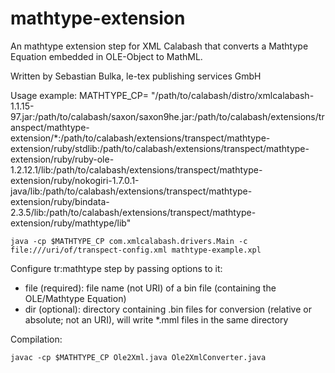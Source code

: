 # mathtype-extension

An mathtype extension step for XML Calabash that converts a Mathtype Equation embedded in OLE-Object to MathML.

Written by Sebastian Bulka, le-tex publishing services GmbH


Usage example:
    MATHTYPE_CP= "/path/to/calabash/distro/xmlcalabash-1.1.15-97.jar:/path/to/calabash/saxon/saxon9he.jar:/path/to/calabash/extensions/transpect/mathtype-extension/*:/path/to/calabash/extensions/transpect/mathtype-extension/ruby/stdlib:/path/to/calabash/extensions/transpect/mathtype-extension/ruby/ruby-ole-1.2.12.1/lib:/path/to/calabash/extensions/transpect/mathtype-extension/ruby/nokogiri-1.7.0.1-java/lib:/path/to/calabash/extensions/transpect/mathtype-extension/ruby/bindata-2.3.5/lib:/path/to/calabash/extensions/transpect/mathtype-extension/ruby/mathtype/lib"

    java -cp $MATHTYPE_CP com.xmlcalabash.drivers.Main -c file:///uri/of/transpect-config.xml mathtype-example.xpl

Configure tr:mathtype step by passing options to it:

 * file (required):      file name (not URI) of a bin file (containing the OLE/Mathtype Equation)
 * dir (optional): directory containing .bin files for conversion (relative or absolute; not an URI), will write *.mml files in the same directory

Compilation:

    javac -cp $MATHTYPE_CP Ole2Xml.java Ole2XmlConverter.java
